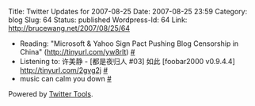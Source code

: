 Title: Twitter Updates for 2007-08-25
Date: 2007-08-25 23:59
Category: blog
Slug: 64
Status: published
Wordpress-Id: 64
Link: http://brucewang.net/2007/08/25/64

-   Reading: "Microsoft & Yahoo Sign Pact Pushing Blog Censorship in
    China" (http://tinyurl.com/yw8rlt)
    [\#](http://twitter.com/number5/statuses/226038242)
-   Listening to: 许美静 - [都是夜归人 \#03] 如此 [foobar2000 v0.9.4.4]
    <http://tinyurl.com/2gvg2j>
    [\#](http://twitter.com/number5/statuses/226250222)
-   music can calm you down
    [\#](http://twitter.com/number5/statuses/226250832)

Powered by [Twitter Tools](http://alexking.org/projects/wordpress).
